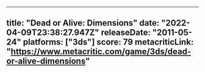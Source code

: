 
---
title: "Dead or Alive: Dimensions"
date: "2022-04-09T23:38:27.947Z"
releaseDate: "2011-05-24"
platforms: ["3ds"]
score: 79
metacriticLink: "https://www.metacritic.com/game/3ds/dead-or-alive-dimensions"
---
